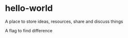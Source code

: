 # hello-world
A place to store ideas, resources, share and discuss things

A flag to find difference
